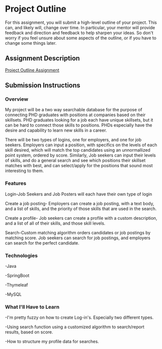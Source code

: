 # Project Outline
For this assignment, you will submit a high-level outline of your project. This can, and likely will, change over time. In particular, your mentor will provide feedback and direction and feedback to help sharpen your ideas. So don't worry if you feel unsure about some aspects of the outline, or if you have to change some things later.

## Assignment Description
[Project Outline Assignment](https://education.launchcode.org/liftoff/assignments/project-outline/)

## Submission Instructions

### Overview
My project will be a two way searchable database for the purpose of connecting PHD graduates with positions at companies based on their skillsets. PHD graduates looking for a job each have unique skillsets, but it can be hard to connect those skills to positions. PHDs especially have the desire and capability to learn new skills in a career. 

There will be two types of logins, one for employers, and one for job seekers. Employers can input a position, with specifics on the levels of each skill desired, which will match the top candidates using an unnormallized point system, ordered by score. Similarly, Job seekers can input their levels of skills, and do a general search and see which positions their skillset matches with best, and can select/apply for the positions that sound most interesting to them. 

### Features
Login-Job Seekers and Job Posters will each have their own type of login

Create a job posting- Employers can create a job posting, with a text body, and a list of skills, and the priority of those skills that are used in the search.

Create a profile- Job seekers can create a profile with a custom description, and a list of all of their skills, and those skill levels.

Search-Custom matching algorithm orders candidates or job postings by matching score. Job seekers can search for job postings, and employers can search for the perfect candidate.


### Technologies
-Java

-SpringBoot

-Thymeleaf

-MySQL

### What I'll Have to Learn
-I'm pretty fuzzy on how to create Log-in's. Especially two different types.

-Using search function using a customized algorithm to search/report results, based on score.

-How to structure my profile data for searches.

